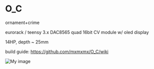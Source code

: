 O_C
===

ornament+crime


eurorack / teensy 3.x DAC8565 quad 16bit CV module w/ oled display

14HP, depth ~ 25mm

build guide: https://github.com/mxmxmx/O_C/wiki


![My image](https://farm1.staticflickr.com/676/20090774694_b56e557693_b.jpg)


